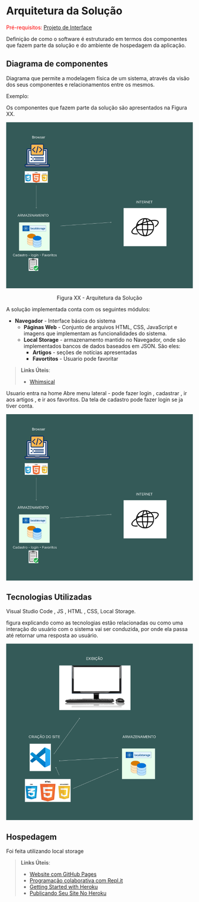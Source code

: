 # Arquitetura da Solução

<span style="color:red">Pré-requisitos: <a href="3-Projeto de Interface.md"> Projeto de Interface</a></span>

Definição de como o software é estruturado em termos dos componentes que fazem parte da solução e do ambiente de hospedagem da aplicação.

## Diagrama de componentes

Diagrama que permite a modelagem física de um sistema, através da visão dos seus componentes e relacionamentos entre os mesmos.

Exemplo: 

Os componentes que fazem parte da solução são apresentados na Figura XX.

![Diagrama de Componentes](img/diagramadcomp.PNG)
<center>Figura XX - Arquitetura da Solução</center>

A solução implementada conta com os seguintes módulos:
- **Navegador** - Interface básica do sistema  
  - **Páginas Web** - Conjunto de arquivos HTML, CSS, JavaScript e imagens que implementam as funcionalidades do sistema.
   - **Local Storage** - armazenamento mantido no Navegador, onde são implementados bancos de dados baseados em JSON. São eles: 
     - **Artigos** - seções de notícias apresentadas 
      - **Favortitos** - Usuario pode favoritar
     

> **Links Úteis**:
>
> - [Whimsical](https://whimsical.com/)



Usuario entra na home
Abre menu lateral - pode fazer login , cadastrar , ir aos artigos , e ir aos favoritos.
Da tela de cadastro pode fazer login se ja tiver conta.

![Exemplo de UserFlow](img/diagramadcomp.PNG)


## Tecnologias Utilizadas

Visual Studio Code , JS , HTML , CSS, Local Storage.

figura explicando como as tecnologias estão relacionadas ou como uma interação do usuário com o sistema vai ser conduzida, por onde ela passa até retornar uma resposta ao usuário.

![Tecnologia usada](img/tecnologiasrela.PNG)

## Hospedagem

Foi feita utilizando local storage

> **Links Úteis**:
>
> - [Website com GitHub Pages](https://pages.github.com/)
> - [Programação colaborativa com Repl.it](https://repl.it/)
> - [Getting Started with Heroku](https://devcenter.heroku.com/start)
> - [Publicando Seu Site No Heroku](http://pythonclub.com.br/publicando-seu-hello-world-no-heroku.html)
